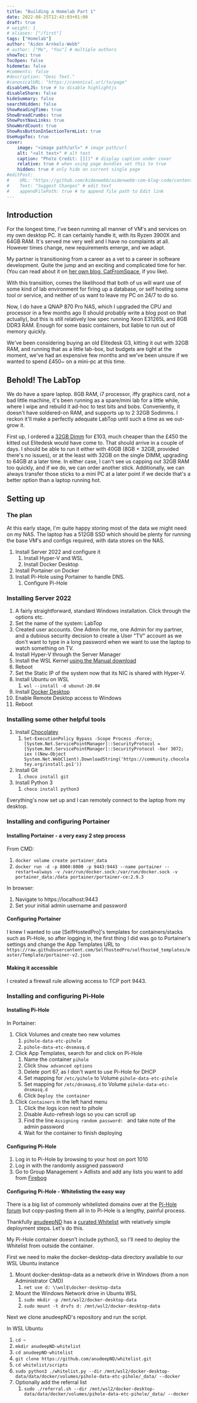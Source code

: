 ```yaml
---
title: "Building a Homelab Part 1"
date: 2022-08-25T12:43:03+01:00
draft: true
# weight: 1
# aliases: ["/first"]
tags: ["Homelab"]
author: "Aiden Arnkels-Webb"
# author: ["Me", "You"] # multiple authors
showToc: true
TocOpen: false
hidemeta: false
#comments: false
#description: "Desc Text."
#canonicalURL: "https://canonical.url/to/page"
disableHLJS: true # to disable highlightjs
disableShare: false
hideSummary: false
searchHidden: false
ShowReadingTime: true
ShowBreadCrumbs: true
ShowPostNavLinks: true
ShowWordCount: true
ShowRssButtonInSectionTermList: true
UseHugoToc: true
cover:
    image: "<image path/url>" # image path/url
    alt: "<alt text>" # alt text
    caption: "Photo Credit: []()" # display caption under cover
    relative: true # when using page bundles set this to true
    hidden: true # only hide on current single page
#editPost:
#    URL: "https://github.com/Aidenwebb/aidenwebb-com-blog-code/content"
#    Text: "Suggest Changes" # edit text
#    appendFilePath: true # to append file path to Edit link
---
```


## Introduction

For the longest time, I've been running all manner of VM's and services on my own desktop PC. It can certainly handle it, with its Ryzen 3900X and 64GB RAM. It's served me very well and I have no complaints at all. However times change, new requirements emerge, and we adapt.

My partner is transitioning from a career as a vet to a career in software development. Quite the jump and an exciting and complicated time for her. (You can read about it on [her own blog, CatFromSpace](https://www.catfromspace.com/), if you like).

With this transiition, comes the likelihood that both of us will want use of some kind of lab environment for firing up a database, or self hosting some tool or service, and neither of us want to leave my PC on 24/7 to do so.

Now, I do have a QNAP 870 Pro NAS, which I upgraded the CPU and processor in a few months ago (I should probably write a blog post on that actually), but this is still relatively low spec running Xeon E31265L and 8GB DDR3 RAM. Enough for some basic containers, but liable to run out of memory quickly.

We've been considering buying an old Elitedesk G3, kitting it out with 32GB RAM, and running that as a little lab-box, but budgets are tight at the moment, we've had an expensive few months and we've been unsure if we wanted to spend £450~ on a mini-pc at this time.

## Behold! The LabTop

We do have a spare laptop. 8GB RAM, i7 processor, iffy graphics card, not a bad little machine, it's been running as a spare/mini lab for a little while, where I wipe and rebuild it ad-hoc to test bits and bobs. Conveniently, it doesn't have soldered-on RAM, and supports up to 2 32GB Sodimms. I reckon it'll make a perfectly adequate LabTop until such a time as we out-grow it.

First up, I ordered a [32GB Dimm](https://www.amazon.co.uk/gp/product/B07ZLC7VNH/ref=ppx_yo_dt_b_asin_title_o02_s00?ie=UTF8&psc=1) for £103, much cheaper than the £450 the kitted out Elitedesk would have come to. That should arrive in a couple of days. I should be able to run it either with 40GB (8GB + 32GB, provided there's no issues), or at the least with 32GB on the single DIMM, upgrading to 64GB at a later time. In either case, I can't see us capping out 32GB RAM too quickly, and if we do, we can order another stick. Additionally, we can always transfer those sticks to a mini PC at a later point if we decide that's a better option than a laptop running hot.

## Setting up

### The plan

At this early stage, I'm quite happy storing most of the data we might need on my NAS. The laptop has a 512GB SSD which should be plenty for running the base VM's and configs required, with data stores on the NAS.

1. Install Server 2022 and configure it
   1. Install Hyper-V and WSL
   2. Install Docker Desktop
2. Install Portainer on Docker
3. Install Pi-Hole using Portainer to handle DNS.
   1. Configure Pi-Hole  

### Installing Server 2022

1. A fairly straightforward, standard Windows installation. Click through the options etc.
2. Set the name of the system: LabTop
3. Created user accounts. One Admin for me, one Admin for my partner, and a dubious security decision to create a User "TV" account as we don't want to type in a long password when we want to use the laptop to watch something on TV.
4. Install Hyper-V through the Server Manager
5. Install the WSL Kernel [using the Manual download](https://docs.microsoft.com/en-us/windows/wsl/install-manual#step-4---download-the-linux-kernel-update-package)
6. Reboot
7. Set the Static IP of the system now that its NIC is shared with Hyper-V. 
8. Install Ubuntu on WSL
   1. `wsl --install -d ubunut-20.04`
9. Install [Docker Desktop](https://docs.docker.com/desktop/install/windows-install/)
10. Enable Remote Desktop access to Windows
11. Reboot

### Installing some other helpful tools

1. Install [Chocolatey](https://chocolatey.org/install)
    1. `Set-ExecutionPolicy Bypass -Scope Process -Force; [System.Net.ServicePointManager]::SecurityProtocol = [System.Net.ServicePointManager]::SecurityProtocol -bor 3072; iex ((New-Object System.Net.WebClient).DownloadString('https://community.chocolatey.org/install.ps1'))`
2. Install Git
   1. `choco install git`
3. Install Python 3
   1. `choco install python3`

Everything's now set up and I can remotely connect to the laptop from my desktop.

### Installing and configuring Portainer

#### Installing Portainer - a very easy 2 step process

From CMD:

1. `docker volume create portainer_data`
2. `docker run -d -p 8000:8000 -p 9443:9443 --name portainer --restart=always -v /var/run/docker.sock:/var/run/docker.sock -v portainer_data:/data portainer/portainer-ce:2.9.3`

In browser:

1. Navigate to https://localhost:9443
2. Set your initial admin username and password

#### Configuring Portainer

I knew I wanted to use [SelfHostedPro]'s templates for containers/stacks such as Pi-Hole, so after logging in, the first thing I did was go to Portainer's settings and change the App Templates URL to `https://raw.githubusercontent.com/SelfhostedPro/selfhosted_templates/master/Template/portainer-v2.json`

#### Making it accessible

I created a firewall rule allowing access to TCP port 9443.

### Installing and configuring Pi-Hole

#### Installing Pi-Hole

In Portainer:

1. Click Volumes and create two new volumes
   1. `pihole-data-etc-pihole`
   2. `pihole-data-etc-dnsmasq.d`
2. Click App Templates, search for and click on Pi-Hole
   1. Name the container `pihole`
   2. Click `Show advanced options`
   3. Delete port 67, as I don't want to use Pi-Hole for DHCP
   4. Set mapping for `/etc/pihole` to Volume `pihole-data-etc-pihole`
   5. Set mapping for `/etc/dnsmasq.d` to Volume `pihole-data-etc-dnsmasq.d`
   6. Click `Deploy the container`
3. Click `Containers` in the left hand menu
   1. Click the logs icon next to pihole
   2. Disable Auto-refresh logs so you can scroll up
   3. Find the line `Assigning random password: ` and take note of the admin password
   4. Wait for the container to finish deploying


#### Configuring Pi-Hole

1. Log in to Pi-Hole by browsing to your host on port 1010
2. Log in with the randomly assigned password
3. Go to Group Management > Adlists and add any lists you want to add from [Firebog](https://firebog.net/)

#### Configuring Pi-Hole - Whitelisting the easy way

There is a big list of commonly whitelisted domains over at the [Pi-Hole forum](https://discourse.pi-hole.net/t/commonly-whitelisted-domains/212) but copy-pasting them all in to Pi-Hole is a lengthy, painful process.

Thankfully [anudeepND](https://github.com/anudeepND) has a [curated Whitelist](https://github.com/anudeepND/whitelist#for-whitelisttxt) with relatively simple deployment steps. Let's do this.

My Pi-Hole container doesn't include python3, so I'll need to deploy the Whitelist from outside the container. 

First we need to make the docker-desktop-data directory available to our WSL Ubuntu instance

1. Mount docker-desktop-data as a network drive in Windows (from a non Administrator CMD)
   1. `net use d: \\wsl$\docker-desktop-data`
2. Mount the Windows Network drive in Ubuntu WSL
   1. `sudo mkdir -p /mnt/wsl2/docker-desktop-data`
   2. `sudo mount -t drvfs d: /mnt/wsl2/docker-desktop-data`

Next we clone anudeepND's repository and run the script.

In WSL Ubuntu

1. `cd ~`
2. `mkdir anudeepND-whitelist`
3. `cd anudeepND-whitelist`
4. `git clone https://github.com/anudeepND/whitelist.git`
5. `cd whitelist/scripts`
6. `sudo python3 ./whitelist.py --dir /mnt/wsl2/docker-desktop-data/data/docker/volumes/pihole-data-etc-pihole/_data/ --docker`
7. Optionally add the referral list
   1. `sudo ./referral.sh --dir /mnt/wsl2/docker-desktop-data/data/docker/volumes/pihole-data-etc-pihole/_data/ --docker`